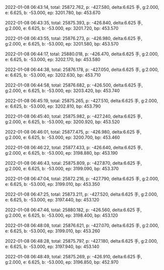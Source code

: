 2022-01-08 06:43:14, total: 25872.762, p: -427.580, delta:6.625 手, g:2.000, e: 6.625, b: -53.000, ep: 3201.780, bp: 453.670

2022-01-08 06:43:35, total: 25875.393, p: -426.840, delta:6.625 手, g:2.000, e: 6.625, b: -53.000, ep: 3201.720, bp: 453.570

2022-01-08 06:43:55, total: 25876.273, p: -426.980, delta:6.625 手, g:2.000, e: 6.625, b: -53.000, ep: 3201.580, bp: 453.570

2022-01-08 06:44:17, total: 25880.018, p: -426.470, delta:6.625 手, g:2.000, e: 6.625, b: -53.000, ep: 3202.170, bp: 453.580

2022-01-08 06:44:38, total: 25876.178, p: -427.050, delta:6.625 手, g:2.000, e: 6.625, b: -53.000, ep: 3202.630, bp: 453.710

2022-01-08 06:44:58, total: 25876.682, p: -426.500, delta:6.625 手, g:2.000, e: 6.625, b: -53.000, ep: 3203.420, bp: 453.740

2022-01-08 06:45:19, total: 25875.265, p: -427.510, delta:6.625 手, g:2.000, e: 6.625, b: -53.000, ep: 3202.810, bp: 453.790

2022-01-08 06:45:40, total: 25875.982, p: -427.240, delta:6.625 手, g:2.000, e: 6.625, b: -53.000, ep: 3200.920, bp: 453.520

2022-01-08 06:46:01, total: 25877.475, p: -426.980, delta:6.625 手, g:2.000, e: 6.625, b: -53.000, ep: 3200.700, bp: 453.460

2022-01-08 06:46:22, total: 25877.433, p: -426.640, delta:6.625 手, g:2.000, e: 6.625, b: -53.000, ep: 3198.880, bp: 453.190

2022-01-08 06:46:43, total: 25875.809, p: -427.870, delta:6.625 手, g:2.000, e: 6.625, b: -53.000, ep: 3199.090, bp: 453.370

2022-01-08 06:47:04, total: 25872.216, p: -427.790, delta:6.625 手, g:2.000, e: 6.625, b: -53.000, ep: 3199.010, bp: 453.350

2022-01-08 06:47:25, total: 25873.211, p: -427.520, delta:6.625 手, g:2.000, e: 6.625, b: -53.000, ep: 3197.440, bp: 453.120

2022-01-08 06:47:46, total: 25880.182, p: -426.560, delta:6.625 手, g:2.000, e: 6.625, b: -53.000, ep: 3198.400, bp: 453.120

2022-01-08 06:48:08, total: 25876.621, p: -427.070, delta:6.625 手, g:2.000, e: 6.625, b: -53.000, ep: 3199.010, bp: 453.260

2022-01-08 06:48:28, total: 25875.797, p: -427.180, delta:6.625 手, g:2.000, e: 6.625, b: -53.000, ep: 3197.940, bp: 453.140

2022-01-08 06:48:49, total: 25875.269, p: -426.910, delta:6.625 手, g:2.000, e: 6.625, b: -53.000, ep: 3196.850, bp: 452.970